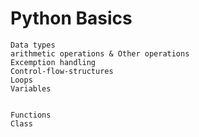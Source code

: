 <!-- Python Study Guide -->

# Python Basics

    Data types
    arithmetic operations & Other operations
    Excemption handling
    Control-flow-structures
    Loops
    Variables
    

    Functions
    Class

